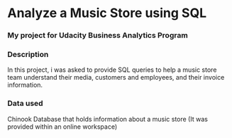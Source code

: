 # Analyze a Music Store using SQL
### My project for Udacity Business Analytics Program


### Description


In this project, i was asked to provide SQL queries to help a music store team understand their media, customers and employees, and their invoice information.

### Data used

Chinook Database that holds information about a music store (It was provided within an online workspace)

